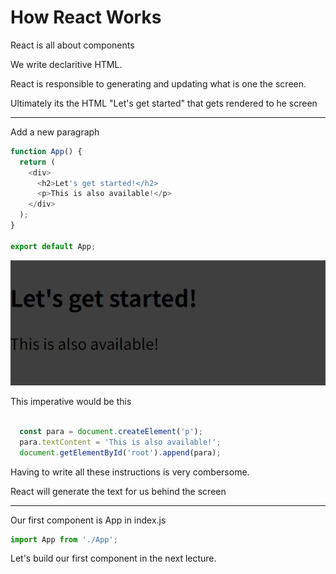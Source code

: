 # How React Works

React is all about components

We write declaritive HTML.

React is responsible to generating and updating what is one the screen.

Ultimately its the HTML "Let's get started" that gets rendered to he screen

----

Add a new paragraph

```js
function App() {
  return (
    <div>
      <h2>Let's get started!</h2>
      <p>This is also available!</p>
    </div>
  );
}

export default App;

```

![this_avail image](https://github.com/HarrisonWelch/ReactTheCompleteGuide2023/blob/main/Screenshots/this_avail.png)

This imperative would be this

```js

  const para = document.createElement('p');
  para.textContent = 'This is also available!';
  document.getElementById('root').append(para);
```

Having to write all these instructions is very combersome.

React will generate the text for us behind the screen

----

Our first component is App in index.js

```js
import App from './App';
```

Let's build our first component in the next lecture.
